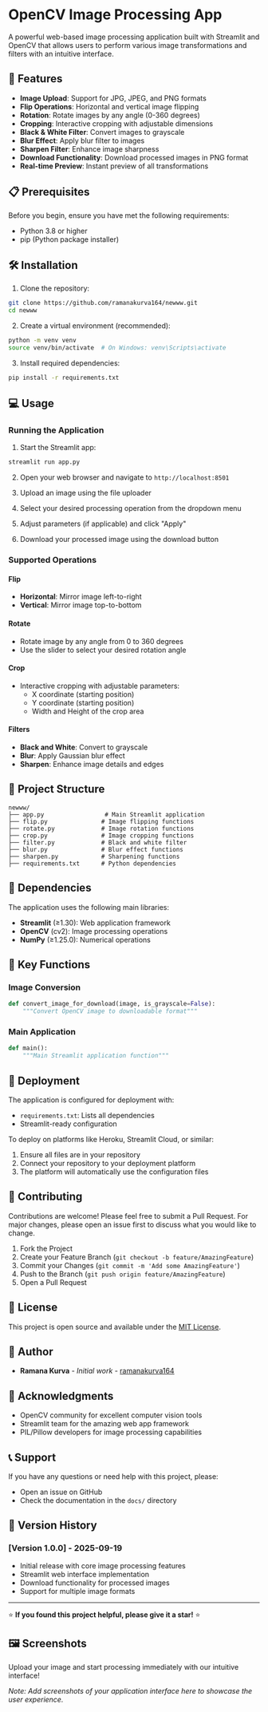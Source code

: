 # OpenCV Image Processing App

A powerful web-based image processing application built with Streamlit and OpenCV that allows users to perform various image transformations and filters with an intuitive interface.

## 🚀 Features

- **Image Upload**: Support for JPG, JPEG, and PNG formats
- **Flip Operations**: Horizontal and vertical image flipping
- **Rotation**: Rotate images by any angle (0-360 degrees)
- **Cropping**: Interactive cropping with adjustable dimensions
- **Black & White Filter**: Convert images to grayscale
- **Blur Effect**: Apply blur filter to images
- **Sharpen Filter**: Enhance image sharpness
- **Download Functionality**: Download processed images in PNG format
- **Real-time Preview**: Instant preview of all transformations

## 📋 Prerequisites

Before you begin, ensure you have met the following requirements:

- Python 3.8 or higher
- pip (Python package installer)

## 🛠️ Installation

1. Clone the repository:
```bash
git clone https://github.com/ramanakurva164/newww.git
cd newww
```

2. Create a virtual environment (recommended):
```bash
python -m venv venv
source venv/bin/activate  # On Windows: venv\Scripts\activate
```

3. Install required dependencies:
```bash
pip install -r requirements.txt
```

## 💻 Usage

### Running the Application

1. Start the Streamlit app:
```bash
streamlit run app.py
```

2. Open your web browser and navigate to `http://localhost:8501`

3. Upload an image using the file uploader

4. Select your desired processing operation from the dropdown menu

5. Adjust parameters (if applicable) and click "Apply"

6. Download your processed image using the download button

### Supported Operations

#### Flip
- **Horizontal**: Mirror image left-to-right
- **Vertical**: Mirror image top-to-bottom

#### Rotate
- Rotate image by any angle from 0 to 360 degrees
- Use the slider to select your desired rotation angle

#### Crop
- Interactive cropping with adjustable parameters:
  - X coordinate (starting position)
  - Y coordinate (starting position)
  - Width and Height of the crop area

#### Filters
- **Black and White**: Convert to grayscale
- **Blur**: Apply Gaussian blur effect
- **Sharpen**: Enhance image details and edges

## 📁 Project Structure

```
newww/
├── app.py                 # Main Streamlit application
├── flip.py               # Image flipping functions
├── rotate.py             # Image rotation functions
├── crop.py               # Image cropping functions
├── filter.py             # Black and white filter
├── blur.py               # Blur effect functions
├── sharpen.py            # Sharpening functions
├── requirements.txt      # Python dependencies
```

## 🔧 Dependencies

The application uses the following main libraries:

- **Streamlit** (≥1.30): Web application framework
- **OpenCV** (cv2): Image processing operations
- **NumPy** (≥1.25.0): Numerical operations

## 🎯 Key Functions

### Image Conversion
```python
def convert_image_for_download(image, is_grayscale=False):
    """Convert OpenCV image to downloadable format"""
```

### Main Application
```python
def main():
    """Main Streamlit application function"""
```

## 🚀 Deployment

The application is configured for deployment with:
- `requirements.txt`: Lists all dependencies
- Streamlit-ready configuration

To deploy on platforms like Heroku, Streamlit Cloud, or similar:
1. Ensure all files are in your repository
2. Connect your repository to your deployment platform
3. The platform will automatically use the configuration files

## 🤝 Contributing

Contributions are welcome! Please feel free to submit a Pull Request. For major changes, please open an issue first to discuss what you would like to change.

1. Fork the Project
2. Create your Feature Branch (`git checkout -b feature/AmazingFeature`)
3. Commit your Changes (`git commit -m 'Add some AmazingFeature'`)
4. Push to the Branch (`git push origin feature/AmazingFeature`)
5. Open a Pull Request

## 📝 License

This project is open source and available under the [MIT License](LICENSE).

## 👥 Author

- **Ramana Kurva** - *Initial work* - [ramanakurva164](https://github.com/ramanakurva164)

## 🙏 Acknowledgments

- OpenCV community for excellent computer vision tools
- Streamlit team for the amazing web app framework
- PIL/Pillow developers for image processing capabilities

## 📞 Support

If you have any questions or need help with this project, please:

- Open an issue on GitHub
- Check the documentation in the `docs/` directory

## 🔄 Version History

### [Version 1.0.0] - 2025-09-19
- Initial release with core image processing features
- Streamlit web interface implementation
- Download functionality for processed images
- Support for multiple image formats

---

⭐ **If you found this project helpful, please give it a star!** ⭐

## 🖼️ Screenshots

Upload your image and start processing immediately with our intuitive interface!

*Note: Add screenshots of your application interface here to showcase the user experience.*

